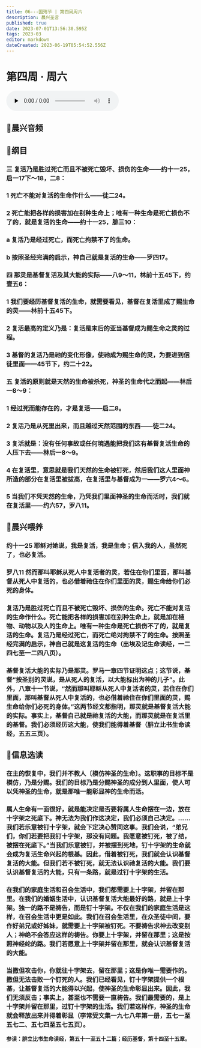 ```yaml
---
title: 06---国殇节 | 第四周周六
description: 晨兴圣言
published: true
date: 2023-07-01T13:56:30.595Z
tags: 2023-03
editor: markdown
dateCreated: 2023-06-19T05:54:52.556Z
---
```


# 第四周 · 周六
<audio id="audio" controls="" preload="none">
      <source id="mp3" src="/2023-03/week4/week4day6.mp3">
</audio>

## 🎵晨兴音频

## 📖纲目

### 三	复活乃是胜过死亡而且不被死亡毁坏、损伤的生命——约十一25，启一17下～18，二8：

### 1	死亡不能对复活的生命作什么——徒二24。

### 2	死亡能把各样的损害加在别种生命上；唯有一种生命是死亡损伤不了的，就是复活的生命——约十一25，腓三10：

### a	复活乃是经过死亡，而死亡拘禁不了的生命。

### b	按照圣经完满的启示，神自己就是复活的生命——罗四17。

### 四	那灵是基督复活及其大能的实际——八9～11，林前十五45下，约壹五6：

### 1	我们要经历基督复活的生命，就需要看见，基督在复活里成了赐生命的灵——林前十五45下。

### 2	复活最高的定义乃是：复活是末后的亚当基督成为赐生命之灵的过程。

### 3	基督的复活乃是祂的变化形像，使祂成为赐生命的灵，为要进到信徒里面——45节下，约二十22。

### 五	复活的原则就是天然的生命被杀死，神圣的生命代之而起——林后一8～9：

### 1	经过死而能存在的，才是复活——启二8。

### 2	复活乃是从死里出来，而且越过天然范围的东西——徒二24。

### 3	复活就是：没有任何事故或任何境遇能把我们这有基督复活生命的人压下去——林后一8～9。

### 4	在复活里，意思就是我们天然的生命被钉死，然后我们这人里面神所造的部分在复活里被拔高，在复活里与基督成为一——罗六4～6。

### 5	当我们不凭天然的生命，乃凭我们里面神圣的生命而活时，我们就在复活里——约六57，罗八11。

## 📖晨兴喂养

### **约十一25**    **耶稣对她说，我是复活，我是生命；信入我的人，虽然死了，也必复活。**

### **罗八11**    **然而那叫耶稣从死人中复活者的灵，若住在你们里面，那叫基督从死人中复活的，也必借着祂住在你们里面的灵，赐生命给你们必死的身体。**

### 复活乃是胜过死亡而且不被死亡毁坏、损伤的生命。死亡不能对复活的生命作什么。死亡能把各样的损害加在别种生命上，就是加在植物、动物以及人的生命上。唯有一种生命是死亡损伤不了的，就是复活的生命。复活乃是经过死亡，而死亡绝对拘禁不了的生命。按照圣经完满的启示，神自己就是这复活的生命（出埃及记生命读经，一二四七至一二四八页）。

### 基督复活大能的实际乃是那灵。罗马一章四节证明这点；这节说，基督“按圣别的灵说，是从死人的复活，以大能标出为神的儿子”。此外，八章十一节说，“然而那叫耶稣从死人中复活者的灵，若住在你们里面，那叫基督从死人中复活的，也必借着祂住在你们里面的灵，赐生命给你们必死的身体。”这两节经文都指明，那灵就是基督复活大能的实际。事实上，基督自己就是祂复活的大能，而那灵就是在复活里的基督。我们必须经历这大能，使我们能得着基督（腓立比书生命读经，五五三页）。

## 📖信息选读

### 在主的恢复中，我们并不教人〔模仿神圣的生命〕。这职事的目标不是模仿，乃是分赐。我们的目标乃是分赐神圣的成分到人里面，使人可以凭神圣的生命，就是那唯一能彰显神的生命而活。

### 属人生命有一面很好，就是能决定是否要将属人生命摆在一边，放在十字架之死底下。神无法为我们作这决定，我们必须自己决定。……我们若乐意被钉十字架，就会下定决心赞同这事。我们会说，“弟兄们，你们若要把我钉十字架，那没有问题。我愿意被钉死，被了结，被摆在死底下。”当我们乐意被钉，并被摆到死地，钉十字架的生命就会成为复活生命兴起的根基。因此，借着被钉死，我们就会认识基督复活的大能。但我们若不被钉死，就无法认识祂复活的大能。我们要认识基督复活的大能，只有一条路，就是过钉十字架的生活。

### 在我们的家庭生活和召会生活中，我们都需要上十字架，并留在那里。在我们的婚姻生活中，认识基督复活大能最好的路，就是上十字架。独一的路不是祷告，而是钉十字架。不仅在我们的家庭生活是这样，在召会生活中更是如此。我们在召会生活里，在众圣徒中间，要作好弟兄或好姊妹，就需要上十字架被钉死。不要祷告求神去改变别人；神绝不会答应这样的祷告。你要上十字架，并留在那里；这是按照神经纶的路。我们若愿意上十字架并留在那里，就会认识基督复活的大能。

### 当撒但攻击你，你就往十字架去，留在那里；这是你唯一需要作的。撒但无法击败一个钉死的人。我们已经看见，钉十字架提供一个根基，让基督复活的大能得以兴起，使神圣的生命彰显出来。因此，我们无须反击；事实上，甚至也不需要一直祷告。我们最需要的，是上十字架并留在那里，过钉十字架的生活。我们若这样作，神圣的生命就会释放出来并得着彰显（李常受文集一九七八年第一册，五七一至五七二、五七四至五七五页）。

**参读：腓立比书生命读经，第五十一至五十二篇；经历基督，第十四至十五章。**